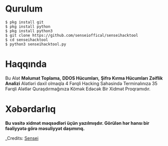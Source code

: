 # Qurulum

`$ pkg install git` <br/>
`$ pkg install python` <br/>
`$ pkg install python3` <br/>
`$ git clone https://github.com/senseioffical/senseihacktool` <br/>
`$ cd senseihacktool` <br/>
`$ python3 senseihacktool.py`

# Haqqında

Bu Alət **Məlumat Toplama,** **DDOS Hücumları,** **Şifrə Kırma Hücumları**
**Zəiflik Analizi** Alətləri daxil olmaqla 4 Fərqli Hacking Sahəsində
Terminalınıza 35 Fərqli Alətlər Quraşdırmağınıza Kömək Edəcək Bir Xidmət Proqramıdır.

# Xəbərdarlıq

**Bu vasitə xidmət məqsədləri üçün yazılmışdır. Görülən hər hansı bir fəaliyyətə görə məsuliyyət daşımırıq.**

_Credits: [Sensei](t.me/@sensei)
